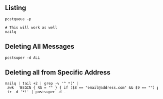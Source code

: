 Listing
-------

    postqueue -p  
      
    # This will work as well  
    mailq

Deleting All Messages
---------------------

    postsuper -d ALL

Deleting all from Specific Address
----------------------------------

    mailq | tail +2 | grep -v '^ *(' | awk  'BEGIN { RS = "" } { if ($8 == "email@address.com" && $9 == "") print $1 } ' | tr -d '*!' | postsuper -d -

